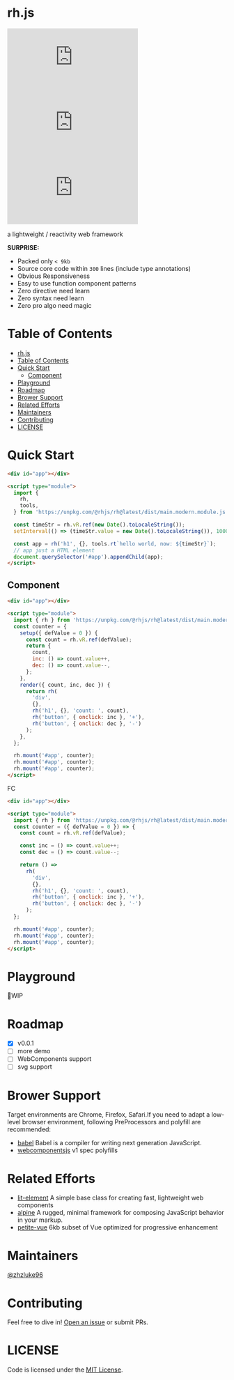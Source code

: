 # rh.js

[![size badge](https://img.shields.io/github/languages/code-size/zhzluke96/rh.js?label=size)](https://github.com/zhzLuke96/rh.js)
[![language](https://img.shields.io/github/languages/top/zhzluke96/rh.js)](https://github.com/zhzLuke96/rh.js)
[![version](https://img.shields.io/github/package-json/v/zhzluke96/rh.js)](https://github.com/zhzLuke96/rh.js)

a lightweight / reactivity web framework

**SURPRISE:**

- Packed only `< 9kb`
- Source core code within `300` lines (include type annotations)
- Obvious Responsiveness
- Easy to use function component patterns
- Zero directive need learn
- Zero syntax need learn
- Zero pro algo need magic

# Table of Contents

- [rh.js](#rhjs)
- [Table of Contents](#table-of-contents)
- [Quick Start](#quick-start)
  - [Component](#component)
- [Playground](#playground)
- [Roadmap](#roadmap)
- [Brower Support](#brower-support)
- [Related Efforts](#related-efforts)
- [Maintainers](#maintainers)
- [Contributing](#contributing)
- [LICENSE](#license)

<a name="quick-start"></a>

# Quick Start

```html
<div id="app"></div>

<script type="module">
  import {
    rh,
    tools,
  } from 'https://unpkg.com/@rhjs/rh@latest/dist/main.modern.module.js';

  const timeStr = rh.vR.ref(new Date().toLocaleString());
  setInterval(() => (timeStr.value = new Date().toLocaleString()), 1000);

  const app = rh('h1', {}, tools.rt`hello world, now: ${timeStr}`);
  // app just a HTML element
  document.querySelector('#app').appendChild(app);
</script>
```

## Component

```html
<div id="app"></div>

<script type="module">
  import { rh } from 'https://unpkg.com/@rhjs/rh@latest/dist/main.modern.module.js';
  const counter = {
    setup({ defValue = 0 }) {
      const count = rh.vR.ref(defValue);
      return {
        count,
        inc: () => count.value++,
        dec: () => count.value--,
      };
    },
    render({ count, inc, dec }) {
      return rh(
        'div',
        {},
        rh('h1', {}, 'count: ', count),
        rh('button', { onclick: inc }, '+'),
        rh('button', { onclick: dec }, '-')
      );
    },
  };

  rh.mount('#app', counter);
  rh.mount('#app', counter);
  rh.mount('#app', counter);
</script>
```

FC

```html
<div id="app"></div>

<script type="module">
  import { rh } from 'https://unpkg.com/@rhjs/rh@latest/dist/main.modern.module.js';
  const counter = ({ defValue = 0 }) => {
    const count = rh.vR.ref(defValue);

    const inc = () => count.value++;
    const dec = () => count.value--;

    return () =>
      rh(
        'div',
        {},
        rh('h1', {}, 'count: ', count),
        rh('button', { onclick: inc }, '+'),
        rh('button', { onclick: dec }, '-')
      );
  };

  rh.mount('#app', counter);
  rh.mount('#app', counter);
  rh.mount('#app', counter);
</script>
```

# Playground

🚧WIP

# Roadmap

- [x] v0.0.1
- [ ] more demo
- [ ] WebComponents support
- [ ] svg support

# Brower Support

Target environments are Chrome, Firefox, Safari.If you need to adapt a low-level browser environment, following PreProcessors and polyfill are recommended:

- [babel](https://github.com/babel/babel) Babel is a compiler for writing next generation JavaScript.
- [webcomponentsjs](https://github.com/webcomponents/polyfills/tree/master/packages/webcomponentsjs) v1 spec polyfills

# Related Efforts

- [lit-element](https://github.com/Polymer/lit-element) A simple base class for creating fast, lightweight web components
- [alpine](https://github.com/alpinejs/alpine) A rugged, minimal framework for composing JavaScript behavior in your markup.
- [petite-vue](https://github.com/vuejs/petite-vue) 6kb subset of Vue optimized for progressive enhancement

# Maintainers

[@zhzluke96](https://github.com/zhzLuke96)

# Contributing

Feel free to dive in! [Open an issue](https://github.com/zhzLuke96/rh.js/issues/new) or submit PRs.


# LICENSE

Code is licensed under the [MIT License](./LICENSE).
